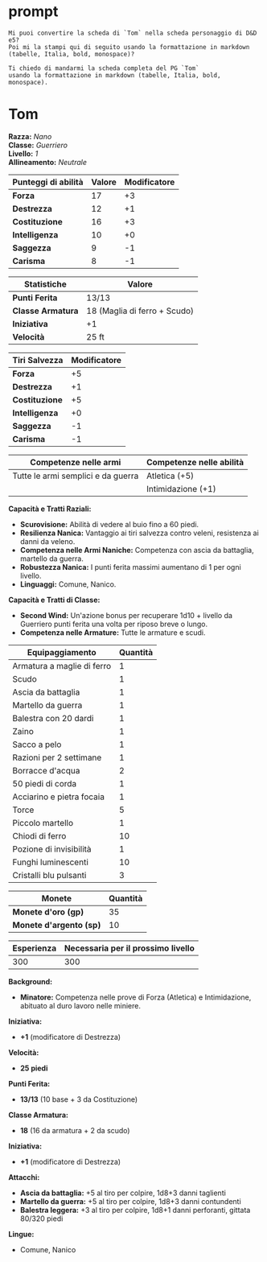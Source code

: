 # prompt

```
Mi puoi convertire la scheda di `Tom` nella scheda personaggio di D&D e5? 
Poi mi la stampi qui di seguito usando la formattazione in markdown (tabelle, Italia, bold, monospace)?
```

```
Ti chiedo di mandarmi la scheda completa del PG `Tom`
usando la formattazione in markdown (tabelle, Italia, bold, monospace).
```

# Tom

**Razza:** *Nano*  
**Classe:** *Guerriero*  
**Livello:** *1*  
**Allineamento:** *Neutrale*  

| **Punteggi di abilità** | **Valore** | **Modificatore** |
| --- | --- | --- |
| **Forza** | 17 | +3 |
| **Destrezza** | 12 | +1 |
| **Costituzione** | 16 | +3 |
| **Intelligenza** | 10 | +0 |
| **Saggezza** | 9 | -1 |
| **Carisma** | 8 | -1 |

| **Statistiche** | **Valore** |
| --- | --- |
| **Punti Ferita** | 13/13 |
| **Classe Armatura** | 18 (Maglia di ferro + Scudo) |
| **Iniziativa** | +1 |
| **Velocità** | 25 ft |

| **Tiri Salvezza** | **Modificatore** |
| --- | --- |
| **Forza** | +5 |
| **Destrezza** | +1 |
| **Costituzione** | +5 |
| **Intelligenza** | +0 |
| **Saggezza** | -1 |
| **Carisma** | -1 |

| **Competenze nelle armi** | **Competenze nelle abilità** |
| --- | --- |
| Tutte le armi semplici e da guerra | Atletica (+5) |
| | Intimidazione (+1) |

**Capacità e Tratti Raziali:**
- **Scurovisione:** Abilità di vedere al buio fino a 60 piedi.
- **Resilienza Nanica:** Vantaggio ai tiri salvezza contro veleni, resistenza ai danni da veleno.
- **Competenza nelle Armi Naniche:** Competenza con ascia da battaglia, martello da guerra.
- **Robustezza Nanica:** I punti ferita massimi aumentano di 1 per ogni livello.
- **Linguaggi:** Comune, Nanico.

**Capacità e Tratti di Classe:**
- **Second Wind:** Un'azione bonus per recuperare 1d10 + livello da Guerriero punti ferita una volta per riposo breve o lungo.
- **Competenza nelle Armature:** Tutte le armature e scudi.

| **Equipaggiamento** | **Quantità** |
| --- | --- |
| Armatura a maglie di ferro | 1 |
| Scudo | 1 |
| Ascia da battaglia | 1 |
| Martello da guerra | 1 |
| Balestra con 20 dardi | 1 |
| Zaino | 1 |
| Sacco a pelo | 1 |
| Razioni per 2 settimane | 1 |
| Borracce d'acqua | 2 |
| 50 piedi di corda | 1 |
| Acciarino e pietra focaia | 1 |
| Torce | 5 |
| Piccolo martello | 1 |
| Chiodi di ferro | 10 |
| Pozione di invisibilità | 1 |
| Funghi luminescenti | 10 |
| Cristalli blu pulsanti | 3 |

| **Monete** | **Quantità** |
| --- | --- |
| **Monete d'oro (gp)** | 35 |
| **Monete d'argento (sp)** | 10 |

| **Esperienza** | **Necessaria per il prossimo livello** |
| --- | --- |
| 300 | 300 |

**Background:**
- **Minatore:** Competenza nelle prove di Forza (Atletica) e Intimidazione, abituato al duro lavoro nelle miniere.

**Iniziativa:**
- **+1** (modificatore di Destrezza)

**Velocità:**
- **25 piedi**

**Punti Ferita:**
- **13/13** (10 base + 3 da Costituzione)

**Classe Armatura:**
- **18** (16 da armatura + 2 da scudo)

**Iniziativa:**
- **+1** (modificatore di Destrezza)

**Attacchi:**
- **Ascia da battaglia:** +5 al tiro per colpire, 1d8+3 danni taglienti
- **Martello da guerra:** +5 al tiro per colpire, 1d8+3 danni contundenti
- **Balestra leggera:** +3 al tiro per colpire, 1d8+1 danni perforanti, gittata 80/320 piedi

**Lingue:**
- Comune, Nanico